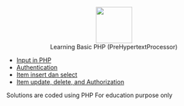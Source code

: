 <p align="center">
    <a href="https://www.php.net">
        <img height=85 src="https://cdn-images-1.medium.com/max/960/1*Ks4o8cHj7D4_gUmJhOLdJQ.png">
    </a>
    <br>Learning Basic PHP (PreHypertextProcessor)
</p>

* [Input in PHP ](#cracking-the-coding-interview)
* [Authentication  ](#data-structures)
* [Item insert dan select](#general-programming)
* [Item update, delete, and Authorization](#implementation)


Solutions are coded using PHP
For education purpose only
